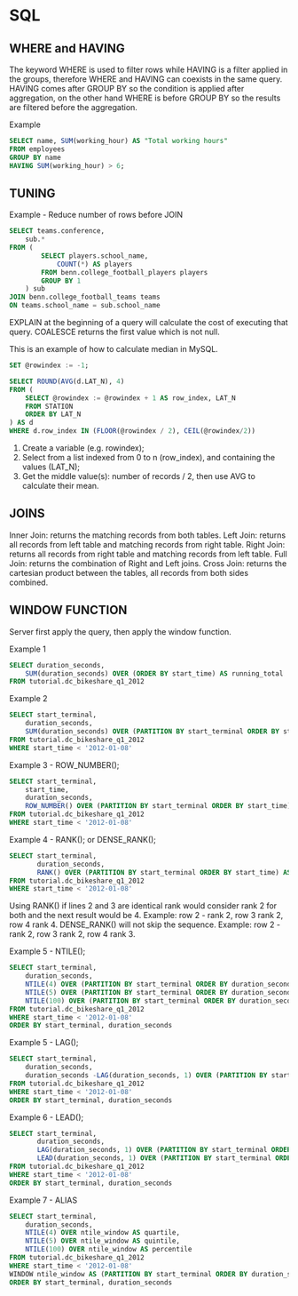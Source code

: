 # SQL

## WHERE and HAVING

The keyword WHERE is used to filter rows while HAVING is a filter applied in the groups, therefore WHERE and HAVING can coexists in the same query. HAVING comes after GROUP BY so the condition is applied after aggregation, on the other hand WHERE is before GROUP BY so the results are filtered before the aggregation.

Example
```sql
SELECT name, SUM(working_hour) AS "Total working hours"
FROM employees
GROUP BY name
HAVING SUM(working_hour) > 6;
```

## TUNING
Example - Reduce number of rows before JOIN
```sql
SELECT teams.conference,
    sub.*
FROM (
        SELECT players.school_name,
            COUNT(*) AS players
        FROM benn.college_football_players players
        GROUP BY 1
    ) sub
JOIN benn.college_football_teams teams
ON teams.school_name = sub.school_name
```

EXPLAIN at the beginning of a query will calculate the cost of executing that query.
COALESCE returns the first value which is not null.

This is an example of how to calculate median in MySQL.
```sql
SET @rowindex := -1;

SELECT ROUND(AVG(d.LAT_N), 4)
FROM (
    SELECT @rowindex := @rowindex + 1 AS row_index, LAT_N
    FROM STATION
    ORDER BY LAT_N
) AS d
WHERE d.row_index IN (FLOOR(@rowindex / 2), CEIL(@rowindex/2))
```
1. Create a variable (e.g. rowindex);
2. Select from a list indexed from 0 to n (row_index), and containing the values (LAT_N);
3. Get the middle value(s): number of records / 2, then use AVG to calculate their mean.

## JOINS
Inner Join: returns the matching records from both tables.
Left Join: returns all records from left table and matching records from right table.
Right Join: returns all records from right table and matching records from left table.
Full Join: returns the combination of Right and Left joins.
Cross Join: returns the cartesian product between the tables, all records from both sides combined.

## WINDOW FUNCTION
Server first apply the query, then apply the window function.

Example 1
```sql
SELECT duration_seconds,
    SUM(duration_seconds) OVER (ORDER BY start_time) AS running_total
FROM tutorial.dc_bikeshare_q1_2012
```

Example 2
```sql
SELECT start_terminal,
    duration_seconds,
    SUM(duration_seconds) OVER (PARTITION BY start_terminal ORDER BY start_time) AS running_total
FROM tutorial.dc_bikeshare_q1_2012
WHERE start_time < '2012-01-08'
```
Example 3 - ROW_NUMBER();
```sql
SELECT start_terminal,
    start_time,
    duration_seconds,
    ROW_NUMBER() OVER (PARTITION BY start_terminal ORDER BY start_time) AS row_number
FROM tutorial.dc_bikeshare_q1_2012
WHERE start_time < '2012-01-08'
```

Example 4 - RANK(); or DENSE_RANK();
```sql
SELECT start_terminal,
       duration_seconds,
       RANK() OVER (PARTITION BY start_terminal ORDER BY start_time) AS rank
FROM tutorial.dc_bikeshare_q1_2012
WHERE start_time < '2012-01-08'
```

Using RANK() if lines 2 and 3 are identical rank would consider rank 2 for both and the next result would be 4. Example: row 2 - rank 2, row 3 rank 2, row 4 rank 4. DENSE_RANK() will not skip the sequence. Example: row 2 - rank 2, row 3 rank 2, row 4 rank 3.

Example 5 - NTILE();
```sql
SELECT start_terminal,
    duration_seconds,
    NTILE(4) OVER (PARTITION BY start_terminal ORDER BY duration_seconds) AS quartile,
    NTILE(5) OVER (PARTITION BY start_terminal ORDER BY duration_seconds) AS quintile,
    NTILE(100) OVER (PARTITION BY start_terminal ORDER BY duration_seconds) AS percentile
FROM tutorial.dc_bikeshare_q1_2012
WHERE start_time < '2012-01-08'
ORDER BY start_terminal, duration_seconds
```

Example 5 - LAG();
```sql
SELECT start_terminal,
    duration_seconds,
    duration_seconds -LAG(duration_seconds, 1) OVER (PARTITION BY start_terminal ORDER BY duration_seconds) AS difference
FROM tutorial.dc_bikeshare_q1_2012
WHERE start_time < '2012-01-08'
ORDER BY start_terminal, duration_seconds
```

Example 6 - LEAD();
```sql
SELECT start_terminal,
       duration_seconds,
       LAG(duration_seconds, 1) OVER (PARTITION BY start_terminal ORDER BY duration_seconds) AS lag,
       LEAD(duration_seconds, 1) OVER (PARTITION BY start_terminal ORDER BY duration_seconds) AS lead
FROM tutorial.dc_bikeshare_q1_2012
WHERE start_time < '2012-01-08'
ORDER BY start_terminal, duration_seconds
```

Example 7 - ALIAS
```sql
SELECT start_terminal,
    duration_seconds,
    NTILE(4) OVER ntile_window AS quartile,
    NTILE(5) OVER ntile_window AS quintile,
    NTILE(100) OVER ntile_window AS percentile
FROM tutorial.dc_bikeshare_q1_2012
WHERE start_time < '2012-01-08'
WINDOW ntile_window AS (PARTITION BY start_terminal ORDER BY duration_seconds)
ORDER BY start_terminal, duration_seconds
```